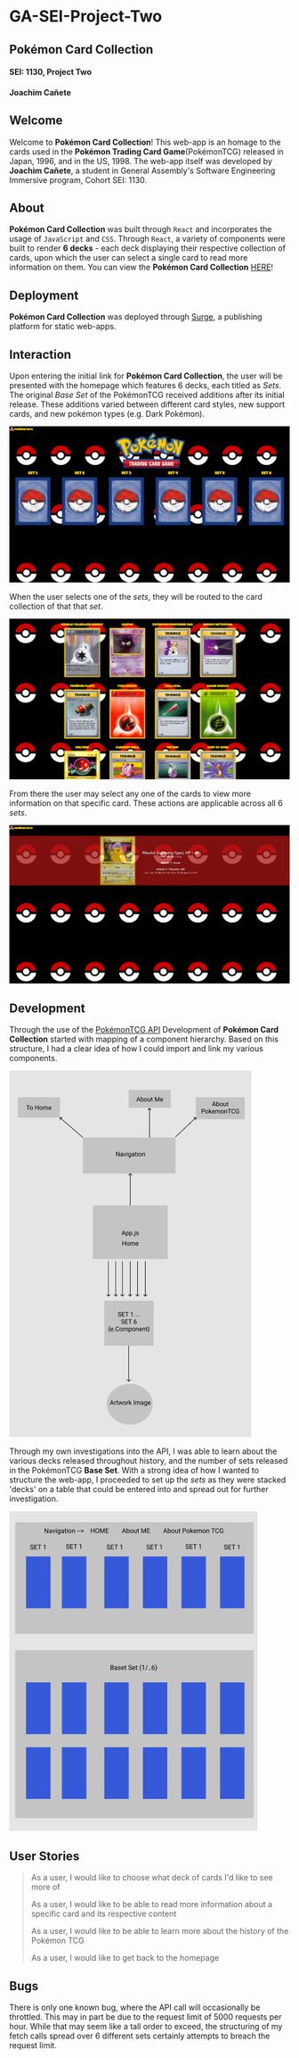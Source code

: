 # GA-SEI-Project-Two
## Pokémon Card Collection
#### SEI: 1130, Project Two
#### Joachim Cañete

## Welcome
Welcome to **Pokémon Card Collection**! This web-app is an homage to the cards used in the **Pokémon Trading Card Game**(PokémonTCG) released in Japan, 1996, and in the US, 1998. The web-app itself was developed by **Joachim Cañete**, a student in General Assembly's Software Engineering Immersive program, Cohort SEI: 1130.

## About
**Pokémon Card Collection** was built through `React` and incorporates the usage of `JavaScript` and `CSS`. Through `React`, a variety of components were built to render **6 decks** - each deck displaying their respective collection of cards, upon which the user can select a single card to read more information on them. You can view the **Pokémon Card Collection** [HERE](http://pokemon-card-collection.surge.sh/)!

## Deployment
**Pokémon Card Collection** was deployed through [Surge](https://surge.sh/), a publishing platform for static web-apps.

## Interaction
Upon entering the initial link for **Pokémon Card Collection**, the user will be presented with the homepage which features 6 decks, each titled as *Sets*. The original *Base Set* of the PokémonTCG received additions after its initial release. These additions varied between different card styles, new support cards, and new pokémon types (e.g. Dark Pokémon).

![PokemonCC](https://raw.githubusercontent.com/CLNEulalia/PokeCards/main/src/Assets/Pokemon_CC.png)

When the user selects one of the *sets*, they will be routed to the card collection of that that *set*.

![PokemonSD](https://raw.githubusercontent.com/CLNEulalia/PokeCards/main/src/Assets/Pokemon_SD.png)

From there the user may select any one of the cards to view more information on that specific card. These actions are applicable across all 6 *sets*.

![PokemonCD](https://raw.githubusercontent.com/CLNEulalia/PokeCards/main/src/Assets/Pokemon_CD.png)

## Development
Through the use of the [PokémonTCG API](https://pokemontcg.io/) Development of **Pokémon Card Collection** started with mapping of a component hierarchy. Based on this structure, I had a clear idea of how I could import and link my various components. 

![compHeir](https://raw.githubusercontent.com/CLNEulalia/PokeCards/main/src/Assets/pokemonTCG_hierarchy.png)

Through my own investigations into the API, I was able to learn about the various decks released throughout history, and the number of sets released in the PokémonTCG **Base Set**. With a strong idea of how I wanted to structure the web-app, I proceeded to set up the *sets* as they were stacked 'decks' on a table that could be entered into and spread out for further investigation.

![wireFrame](https://raw.githubusercontent.com/CLNEulalia/PokeCards/main/src/Assets/pokemonTCG_wireFrame.png)

## User Stories
> As a user, I would like to choose what deck of cards I'd like to see more of
>
> As a user, I would like to be able to read more information about a specific card and its respective content
>
> As a user, I would like to be able to learn more about the history of the Pokémon TCG
>
> As a user, I would like to get back to the homepage

## Bugs
There is only one known bug, where the API call will occasionally be throttled. This may in part be due to the request limit of 5000 requests per hour. While that may seem like a tall order to exceed, the structuring of my fetch calls spread over 6 different sets certainly attempts to breach the request limit.